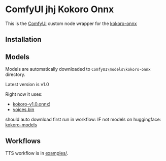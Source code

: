 # ComfyUI jhj Kokoro Onnx

This is the [ComfyUI](https://github.com/comfyanonymous/ComfyUI) custom node wrapper for the [kokoro-onnx](https://github.com/thewh1teagle/kokoro-onnx)

## Installation

## Models
Models are automatically downloaded to `ComfyUI\models\kokoro-onnx` directory.

Latest version is v1.0

Right now it uses:
- [kokoro-v1.0.onnx](https://github.com/thewh1teagle/kokoro-onnx/releases/download/model-files-v1.0/kokoro-v1.0.onnx))
- [voices.bin](https://github.com/thewh1teagle/kokoro-onnx/releases/download/model-files-v1.0/voices-v1.0.bin)

should auto download first run in workflow: IF not
models on huggingface: [kokoro-models](https://huggingface.co/ApacheOne/kokoro-onnx/tree/main)
## Workflows

TTS workflow is in [examples/]().

